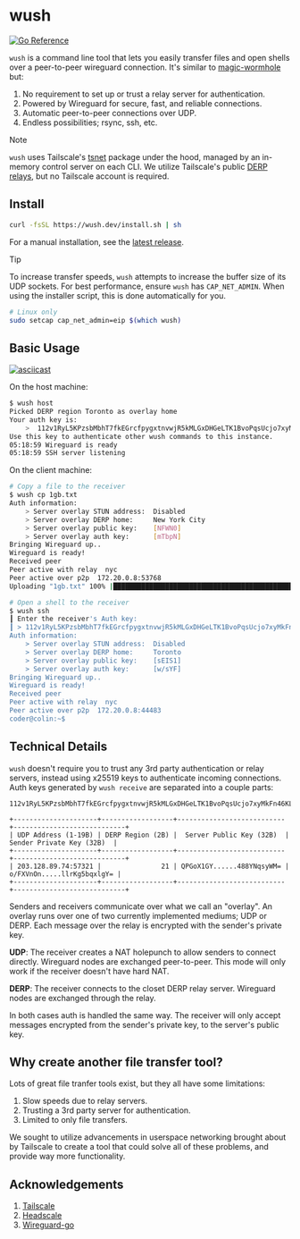 # wush

[![Go Reference](https://pkg.go.dev/badge/github.com/coder/wush.svg)](https://pkg.go.dev/github.com/coder/wush)

`wush` is a command line tool that lets you easily transfer files and open
shells over a peer-to-peer wireguard connection. It's similar to
[magic-wormhole](https://github.com/magic-wormhole/magic-wormhole) but:

1. No requirement to set up or trust a relay server for authentication.
1. Powered by Wireguard for secure, fast, and reliable connections.
1. Automatic peer-to-peer connections over UDP.
1. Endless possibilities; rsync, ssh, etc.

> [!NOTE]  
> `wush` uses Tailscale's [tsnet](https://tailscale.com/kb/1244/tsnet) package
> under the hood, managed by an in-memory control server on each CLI. We utilize
> Tailscale's public [DERP relays](https://tailscale.com/kb/1232/derp-servers),
> but no Tailscale account is required.

## Install

```bash
curl -fsSL https://wush.dev/install.sh | sh
```

For a manual installation, see the [latest release](https://github.com/coder/wush/releases/latest).

> [!TIP]
> To increase transfer speeds, `wush` attempts to increase the buffer size of
> its UDP sockets. For best performance, ensure `wush` has `CAP_NET_ADMIN`. When
> using the installer script, this is done automatically for you.
>
> ```bash
> # Linux only
> sudo setcap cap_net_admin=eip $(which wush)
> ```

## Basic Usage

[![asciicast](https://asciinema.org/a/ZrCNiRRkeHUi5Lj3fqC3ovLqi.svg)](https://asciinema.org/a/ZrCNiRRkeHUi5Lj3fqC3ovLqi)

On the host machine:

```bash
$ wush host
Picked DERP region Toronto as overlay home
Your auth key is:
    >  112v1RyL5KPzsbMbhT7fkEGrcfpygxtnvwjR5kMLGxDHGeLTK1BvoPqsUcjo7xyMkFn46KLTdedKuPCG5trP84mz9kx
Use this key to authenticate other wush commands to this instance.
05:18:59 Wireguard is ready
05:18:59 SSH server listening
```

On the client machine:

```bash
# Copy a file to the receiver
$ wush cp 1gb.txt
Auth information:
    > Server overlay STUN address:  Disabled
    > Server overlay DERP home:     New York City
    > Server overlay public key:    [NFWN0]
    > Server overlay auth key:      [mTbpN]
Bringing Wireguard up..
Wireguard is ready!
Received peer
Peer active with relay  nyc
Peer active over p2p  172.20.0.8:53768
Uploading "1gb.txt" 100% |██████████████████████████████████████████████| (2.1/2.1 GB, 376 MB/s)

# Open a shell to the receiver
$ wush ssh
┃ Enter the receiver's Auth key:
┃ > 112v1RyL5KPzsbMbhT7fkEGrcfpygxtnvwjR5kMLGxDHGeLTK1BvoPqsUcjo7xyMkFn46KLTdedKuPCG5trP84mz9kx
Auth information:
    > Server overlay STUN address:  Disabled
    > Server overlay DERP home:     Toronto
    > Server overlay public key:    [sEIS1]
    > Server overlay auth key:      [w/sYF]
Bringing Wireguard up..
Wireguard is ready!
Received peer
Peer active with relay  nyc
Peer active over p2p  172.20.0.8:44483
coder@colin:~$
```

## Technical Details

`wush` doesn't require you to trust any 3rd party authentication or relay
servers, instead using x25519 keys to authenticate incoming connections. Auth
keys generated by `wush receive` are separated into a couple parts:

```text
112v1RyL5KPzsbMbhT7fkEGrcfpygxtnvwjR5kMLGxDHGeLTK1BvoPqsUcjo7xyMkFn46KLTdedKuPCG5trP84mz9kx

+---------------------+------------------+---------------------------+----------------------------+
| UDP Address (1-19B) | DERP Region (2B) |  Server Public Key (32B)  |  Sender Private Key (32B)  |
+---------------------+------------------+---------------------------+----------------------------+
| 203.128.89.74:57321 |               21 | QPGoX1GY......488YNqsyWM= | o/FXVnOn.....llrKg5bqxlgY= |
+---------------------+------------------+---------------------------+----------------------------+
```

Senders and receivers communicate over what we call an "overlay". An overlay
runs over one of two currently implemented mediums; UDP or DERP. Each message
over the relay is encrypted with the sender's private key.

**UDP**: The receiver creates a NAT holepunch to allow senders to connect
directly. Wireguard nodes are exchanged peer-to-peer. This mode will only work
if the receiver doesn't have hard NAT.

**DERP**: The receiver connects to the closet DERP relay server. Wireguard nodes
are exchanged through the relay.

In both cases auth is handled the same way. The receiver will only accept
messages encrypted from the sender's private key, to the server's public key.

## Why create another file transfer tool?

Lots of great file tranfer tools exist, but they all have some limitations:

1. Slow speeds due to relay servers.
1. Trusting a 3rd party server for authentication.
1. Limited to only file transfers.

We sought to utilize advancements in userspace networking brought about by
Tailscale to create a tool that could solve all of these problems, and provide
way more functionality.

## Acknowledgements

1. [Tailscale](https://tailscale.com)
1. [Headscale](https://github.com/juanfont/headscale)
1. [Wireguard-go](https://github.com/WireGuard/wireguard-go)
